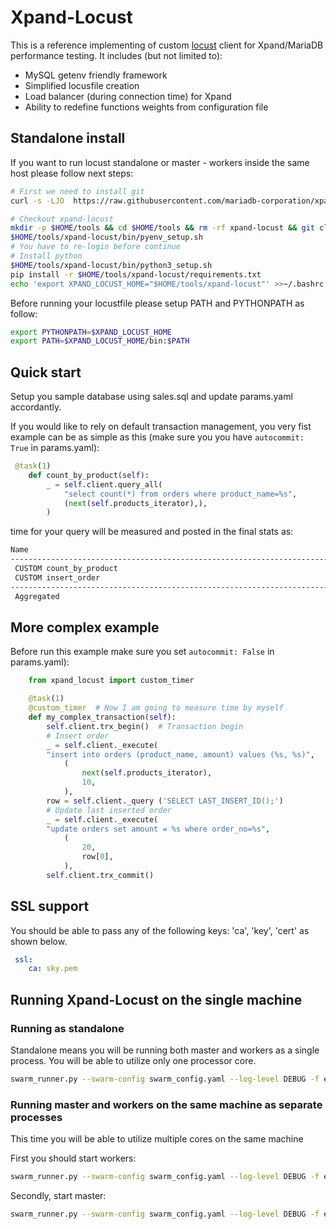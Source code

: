 # Xpand-Locust
This is a reference implementing of custom [locust](https://locust.io/) client for Xpand/MariaDB performance testing.
It includes (but not limited to):

- MySQL getenv friendly framework
- Simplified locusfile creation
- Load balancer (during connection time) for Xpand
- Ability to redefine functions weights from configuration file  

## Standalone install

If you want to run locust standalone or master - workers inside the same host please follow next steps:

```bash
# First we need to install git 
curl -s -LJO  https://raw.githubusercontent.com/mariadb-corporation/xpand-locust/main/bin/git_setup.sh | bash -s 

# Checkout xpand-locust 
mkdir -p $HOME/tools && cd $HOME/tools && rm -rf xpand-locust && git clone https://github.com/mariadb-corporation/xpand-locust.git
$HOME/tools/xpand-locust/bin/pyenv_setup.sh
# You have to re-login before continue
# Install python
$HOME/tools/xpand-locust/bin/python3_setup.sh
pip install -r $HOME/tools/xpand-locust/requirements.txt
echo 'export XPAND_LOCUST_HOME="$HOME/tools/xpand-locust"' >>~/.bashrc
```

Before running your locustfile please setup PATH and PYTHONPATH as follow:

```bash
export PYTHONPATH=$XPAND_LOCUST_HOME
export PATH=$XPAND_LOCUST_HOME/bin:$PATH
```

## Quick start

Setup you sample database using sales.sql and update params.yaml accordantly.

If you would like to rely on default transaction management, you very fist example can be as simple as this (make sure you you have `autocommit: True` in params.yaml):

```python
 @task(1)
    def count_by_product(self):
        _ = self.client.query_all(
            "select count(*) from orders where product_name=%s",
            (next(self.products_iterator),),
        )
```

time for your query will be measured and posted in the final stats as:

```bash
Name                                                                              # reqs      # fails  |     Avg     Min     Max  Median  |   req/s failures/s
----------------------------------------------------------------------------------------------------------------------------------------------------------------
 CUSTOM count_by_product                                                               16     0(0.00%)  |      19      15      25      17  |    0.72    0.00
 CUSTOM insert_order                                                                   55     0(0.00%)  |      19      15      33      18  |    2.48    0.00
----------------------------------------------------------------------------------------------------------------------------------------------------------------
 Aggregated                                                                            71     0(0.00%)  |      19      15      33      18  |    3.20    0.00
```

## More complex example

Before run this example make sure you set `autocommit: False` in params.yaml):

```python
    from xpand_locust import custom_timer

    @task(1)
    @custom_timer  # Now I am going to measure time by myself 
    def my_complex_transaction(self):
        self.client.trx_begin()  # Transaction begin 
        # Insert order 
        _ = self.client._execute(
        "insert into orders (product_name, amount) values (%s, %s)",
            (
                next(self.products_iterator),
                10,
            ),
        row = self.client._query ('SELECT LAST_INSERT_ID();')
        # Update last inserted order 
        _ = self.client._execute(
        "update orders set amount = %s where order_no=%s",
            (
                20,
                row[0],
            ),
        self.client.trx_commit()
```

## SSL support

You should be able to pass any of the following keys: 'ca', 'key', 'cert' as shown below.  

```yaml
 ssl:
    ca: sky.pem
```

## Running Xpand-Locust on the single machine

### Running as standalone

Standalone means you will be running both master and workers as a single process. You will be able to utilize only one processor core.

```bash
swarm_runner.py --swarm-config swarm_config.yaml --log-level DEBUG -f examples/locustfile_simple run_standalone --run-time 100 --users 10 --spawn-rate 10 --csv mysql --params params.yaml
```

### Running master and workers on the same machine as separate processes

This time you will be able to utilize multiple cores on the same machine

First you should start workers:

```bash
swarm_runner.py --swarm-config swarm_config.yaml --log-level DEBUG -f examples/locustfile_simple run_workers --num-workers 2 --drivers 127.0.0.1 --master-host=127.0.0.1
```

Secondly, start master:

```bash
swarm_runner.py --swarm-config swarm_config.yaml --log-level DEBUG -f examples/locustfile_simple run_master --run-time 100 --users 10 --spawn-rate 10 --csv mysql --params params.yaml --expected-workers 2
```
